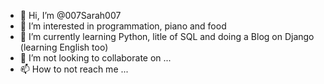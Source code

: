 - 👋 Hi, I’m @007Sarah007
- 👀 I’m interested in programmation, piano and food
- 🌱 I’m currently learning Python, litle of SQL and doing a Blog on Django (learning English too)
- 💞️ I’m not looking to collaborate on ...
- 📫 How to not reach me ...

<!---
007Sarah007/007Sarah007 is a ✨ special ✨ repository because its `README.md` (this file) appears on your GitHub profile.
You can click the Preview link to take a look at your changes.
--->
